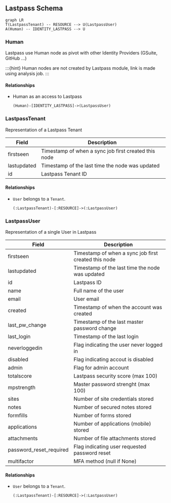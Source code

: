 ## Lastpass Schema

```mermaid
graph LR
T(LastpassTenant) -- RESOURCE --> U(LastpassUser)
A(Human) -- IDENTITY_LASTPASS --> U
```


### Human

Lastpass use Human node as pivot with other Identity Providers (GSuite, GitHub ...)

:::{hint}
Human nodes are not created by Lastpass module, link is made using analysis job.
:::

#### Relationships

- Human as an access to Lastpass
    ```
    (Human)-[IDENTITY_LASTPASS]->(LastpassUser)
    ```


### LastpassTenant

Representation of a Lastpass Tenant

| Field | Description |
|-------|--------------|
| firstseen| Timestamp of when a sync job first created this node  |
| lastupdated |  Timestamp of the last time the node was updated |
| id | Lastpass Tenant ID |

#### Relationships
- `User` belongs to a `Tenant`.
    ```
    (:LastpassTenant)-[:RESOURCE]->(:LastpassUser)
    ```


### LastpassUser

Representation of a single User in Lastpass

| Field | Description |
|-------|--------------|
| firstseen| Timestamp of when a sync job first created this node  |
| lastupdated |  Timestamp of the last time the node was updated |
| id | Lastpass ID |
| name | Full name of the user |
| email | User email |
| created | Timestamp of when the account was created |
| last_pw_change | Timestamp of the last master password change |
| last_login | Timestamp of the last login |
| neverloggedin | Flag indicating the user never logged in |
| disabled | Flag indicating accout is disabled |
| admin | Flag for admin account |
| totalscore | Lastpass security score (max 100) |
| mpstrength | Master password strenght (max 100) |
| sites | Number of site credentials stored |
| notes | Number of secured notes stored |
| formfills | Number of forms stored |
| applications | Number of applications (mobile) stored |
| attachments | Number of file attachments stored |
| password_reset_required | Flag indicating user requested password reset |
| multifactor | MFA method (null if None) |

#### Relationships
- `User` belongs to a `Tenant`.
    ```
    (:LastpassTenant)-[:RESOURCE]->(:LastpassUser)
    ```

